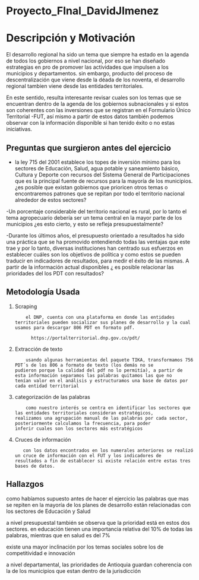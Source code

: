 # Proyecto_FInal_DavidJImenez



# Descripción y Motivación

El desarrollo regional ha sido un tema que siempre ha estado en la agenda de todos los gobiernos a nivel nacional, por eso se han diseñado estrategias en pro de promover las actividades que impulsen a los municipios y departamentos. sin embargo, producto del proceso de descentralización que viene desde la déada de los noventa, el desarrollo regional tambien viene desde las entidades territoriales.

En este sentido, resulta interesante revisar cuales son los temas que se encuentran dentro de la agenda de los gobiernos subnacionales y si estos son coherentes con las inversiones que se registran en el Formulario Único Territorial -FUT, así mismo a partir de estos datos también podemos observar con la información disponible si han tenido éxito o no estas iniciativas.



## Preguntas que surgieron antes del ejercicio

- la ley 715 del 2001 establece los topes de inversión mínimo para los sectores de Educación, Salud, agua potable y saneamiento básico, Cultura y Deporte con recursos del Sistema General de Participaciones que es la principal fuente de recursos para la mayoría de los municipios. ¿es posible que existan gobiernos que prioricen otros temas o encontraremos patrones que se repitan por todo el territorio nacional alrededor de estos sectores?

-Un porcentaje considerable del territorio nacional es rural, por lo tanto el tema agropecuario debería ser un tema central en la mayor parte de los municipios ¿es esto cierto, y esto se refleja presupuestalmente?

-Durante los últimos años, el presupuesto orientado a resultados ha sido una práctica que se ha promovido entendiendo todas las ventajas que este trae y por lo tanto, diversas instituciones han centrado sus esfuerzos en establecer cuáles son los objetivos de política y como estos se pueden traducir en indicadores de resultados, para medir el éxito de las mismas. A partir de la información actual disponibles ¿ es posible relacionar las prioridades del los PDT con resultados?


## Metodología Usada  

1. Scraping

           el DNP, cuenta con una plataforma en donde las entidades territoriales pueden socializar sus planes de desarrollo y la cual              usamos para descargar 806 PDT en formato pdf.
           
             https://portalterritorial.dnp.gov.co/pdt/
             
 2. Extracción de texto
            
            usando algunas herramientas del paquete TIKA, transformamos 756 PDT´s de los 806 a formato de texto (los demás no se                     pudieron porque la calidad del pdf no lo permitía), a partir de esta información separamos las palabras quitamos las que no             tenían valor en el análisis y estructuramos una base de datos por cada entidad territorial
              
 3. categorización de las palabras 
 
            como nuestro interés se centra en identificar los sectores que las entidades territoriales consideran estratégicos,                     realizamos una agrupación manual de las palabras por cada sector, posteriormente calculamos la frecuencia, para poder                   inferir cuales son los sectores más estratégicos 
            
  4. Cruces de información
  
            con los datos encontrados en los numerales anteriores se realizó un cruce de información con el FUT y los indicadores de                 resultados a fin de establecer si existe relación entre estas tres bases de datos.
            
            
      
## Hallazgos

como habíamos supuesto antes de hacer el ejercicio las palabras que mas se repiten en la mayoría de los planes de desarrollo están relacionadas con los sectores de Educación y Salud

a nivel presupuestal también se observa que la prioridad está en estos dos sectores. en educación tienen una importancia relativa del  10% de todas las palabras, mientras que en salud es del 7%

existe una mayor inclinación por los temas sociales sobre los de competitividad e innovación

a nivel departamental, las prioridades de Antioquia guardan coherencia con la de los municipios que estan dentro de la jurisdicción



          
  
